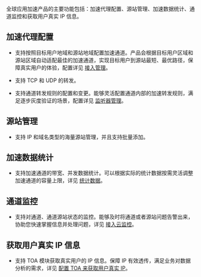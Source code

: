 全球应用加速产品的主要功能包括：加速代理配置、源站管理、加速数据统计、通道监控和获取用户真实 IP 信息。
## 加速代理配置
- 支持按照目标用户地域和源站地域配置加速通道。产品会根据目标用户区域和源站区域自动适配最佳的加速通道，实现目标用户到源站最短、最优路径，保障真实用户的体验，配置详见 [接入管理]()。

- 支持 TCP 和 UDP 的转发。

- 支持通道转发规则的配置和变更。能够灵活配置通道内部的加速转发规则，满足逐步灰度验证的场景，配置详见 [监听器管理]()。

## 源站管理
- 支持 IP 和域名类型的海量源站管理，并且支持批量添加。

## 加速数据统计
- 支持加速通道的带宽、并发数据统计。可以根据实际的统计数据按需灵活调整加速通道的容量上限，详见 [统计数据]()。

## 通道监控
- 支持对通道、通道源站状态的监控。能够及时将通道或者源站问题告警出来，协助您快速掌握信息并处理问题，详见 [接入云监控]()。

## 获取用户真实 IP 信息
- 支持 TOA 模块获取真实用户的 IP 信息。保障 IP 有效透传，满足业务对数据分析的需求，详见 [配置 TOA 来获取用户真实 IP]()。
